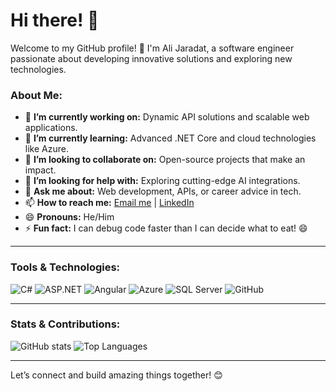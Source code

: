 # Hi there! 👋

Welcome to my GitHub profile! 🚀 I'm Ali Jaradat, a software engineer passionate about developing innovative solutions and exploring new technologies.

### About Me:
- 🔭 **I’m currently working on:** Dynamic API solutions and scalable web applications.
- 🌱 **I’m currently learning:** Advanced .NET Core and cloud technologies like Azure.
- 👯 **I’m looking to collaborate on:** Open-source projects that make an impact.
- 🤔 **I’m looking for help with:** Exploring cutting-edge AI integrations.
- 💬 **Ask me about:** Web development, APIs, or career advice in tech.
- 📫 **How to reach me:** [Email me](mailto:alijaradaf@gmail.com) | [LinkedIn](https://www.linkedin.com/in/ali-jaradat-3070b1169)
- 😄 **Pronouns:** He/Him
- ⚡ **Fun fact:** I can debug code faster than I can decide what to eat! 😄

---

### Tools & Technologies:
![C#](https://img.shields.io/badge/C%23-239120?style=flat-square&logo=c-sharp&logoColor=white)
![ASP.NET](https://img.shields.io/badge/ASP.NET-512BD4?style=flat-square&logo=dotnet&logoColor=white)
![Angular](https://img.shields.io/badge/Angular-DD0031?style=flat-square&logo=angular&logoColor=white)
![Azure](https://img.shields.io/badge/Azure-0078D7?style=flat-square&logo=microsoft-azure&logoColor=white)
![SQL Server](https://img.shields.io/badge/SQL%20Server-CC2927?style=flat-square&logo=microsoft-sql-server&logoColor=white)
![GitHub](https://img.shields.io/badge/GitHub-181717?style=flat-square&logo=github&logoColor=white)

---

### Stats & Contributions:
![GitHub stats](https://github-readme-stats.vercel.app/api?username=alijaradat95&show_icons=true&theme=radical)
![Top Languages](https://github-readme-stats.vercel.app/api/top-langs/?username=alijaradat95&layout=compact&theme=radical)

---

Let’s connect and build amazing things together! 😊
